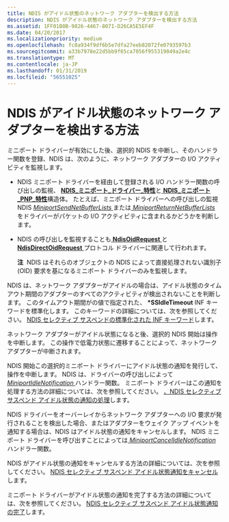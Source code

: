 ```yaml
---
title: NDIS がアイドル状態のネットワーク アダプターを検出する方法
description: NDIS がアイドル状態のネットワーク アダプターを検出する方法
ms.assetid: 1FF01B0B-9826-4467-8071-D26CA5E5EF4F
ms.date: 04/20/2017
ms.localizationpriority: medium
ms.openlocfilehash: fc8a934f9df6b5e7dfa27eeb82072fe0793597b3
ms.sourcegitcommit: a33b7978e22d5bb9f65ca7056f955319049a2e4c
ms.translationtype: MT
ms.contentlocale: ja-JP
ms.lasthandoff: 01/31/2019
ms.locfileid: "56551025"
---
```

# <a name="how-ndis-detects-idle-network-adapters"></a>NDIS がアイドル状態のネットワーク アダプターを検出する方法


ミニポート ドライバーが有効にした後、選択的 NDIS を中断し、そのハンドラー関数を登録、NDIS は、次のように、ネットワーク アダプターの I/O アクティビティを監視します。

-   NDIS ミニポート ドライバーを経由して登録される I/O ハンドラー関数の呼び出しの監視、 [ **NDIS\_ミニポート\_ドライバー\_特性**](https://msdn.microsoft.com/library/windows/hardware/ff565958)と[ **NDIS\_ミニポート\_PNP\_特性**](https://msdn.microsoft.com/library/windows/hardware/ff566475)構造体。 たとえば、ミニポート ドライバーへの呼び出しの監視 NDIS [ *MiniportSendNetBufferLists* ](https://msdn.microsoft.com/library/windows/hardware/ff559440)または[ *MiniportReturnNetBufferLists* ](https://msdn.microsoft.com/library/windows/hardware/ff559437)をドライバーがパケットの I/O アクティビティに含まれるかどうかを判断します。

-   NDIS の呼び出しを監視することも[ **NdisOidRequest** ](https://msdn.microsoft.com/library/windows/hardware/ff563710)と[ **NdisDirectOidRequest** ](https://msdn.microsoft.com/library/windows/hardware/ff561746)プロトコル ドライバーに関連して行われます。

    **注**  NDIS はそれらのオブジェクトの NDIS によって直接処理されない識別子 (OID) 要求を基になるミニポート ドライバーのみを監視します。

     

NDIS は、ネットワーク アダプターがアイドルの場合は、アイドル状態のタイムアウト期間のアダプターのすべてのアクティビティが検出されないことを判断します。 このタイムアウト期間がの値で指定された、  **\*SSIdleTimeout** INF キーワードを標準化します。 このキーワードの詳細については、次を参照してください。 [NDIS セレクティブ サスペンドの標準化された INF キーワード](standardized-inf-keywords-for-ndis-selective-suspend.md)します。

ネットワーク アダプターがアイドル状態になると後、選択的 NDIS 開始は操作を中断します。 この操作で低電力状態に遷移することによって、ネットワーク アダプターが中断されます。

NDIS 開始この選択的ミニポート ドライバーにアイドル状態の通知を発行して、操作を中断します。 NDIS は、ドライバーの呼び出しによって[ *MiniportIdleNotification* ](https://msdn.microsoft.com/library/windows/hardware/hh464092)ハンドラー関数。 ミニポート ドライバーはこの通知を処理する方法の詳細については、次を参照してください。 [、NDIS セレクティブ サスペンド アイドル状態の通知の処理](handling-the-ndis-selective-suspend-idle-notification.md)します。

NDIS ドライバーをオーバーレイからネットワーク アダプターへの I/O 要求が発行されることを検出した場合、またはアダプターをウェイク アップ イベントを通知する場合は、NDIS はアイドル状態の通知をキャンセルします。 NDIS ミニポート ドライバーを呼び出すことによっては[ *MiniportCancelIdleNotification* ](https://msdn.microsoft.com/library/windows/hardware/hh464088)ハンドラー関数。

NDIS がアイドル状態の通知をキャンセルする方法の詳細については、次を参照してください。 [NDIS セレクティブ サスペンド アイドル状態通知をキャンセル](canceling-the-ndis-selective-suspend-idle-notification.md)します。

ミニポート ドライバーがアイドル状態の通知を完了する方法の詳細については、次を参照してください。 [NDIS セレクティブ サスペンド アイドル状態通知の完了](completing-the-ndis-selective-suspend-idle-notification.md)します。

 

 





